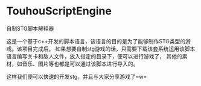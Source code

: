 TouhouScriptEngine
==================

自制STG脚本解释器

这是一个基于c++开发的脚本语言，该语言的目的是为了能够制作STG类型的游戏。该项目完成后，
如果想要自制stg游戏的话，只需要下载该套系统运用该脚本语言编写关卡和敌人文件，放入指定的目录下，便可以进行游戏了，
其他的素材，如音乐、图片等也都是可以通过该脚本进行导入的。

这样我们便可以快速的开发stg，并且与大家分享游戏了=w=
